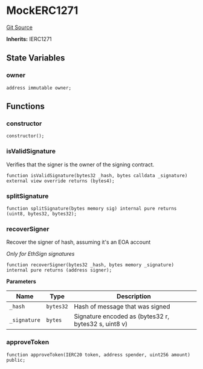 # MockERC1271
[Git Source](https://github.com/suberra/funnel-contracts/blob/f73a2b65eed37c0e1e9b0da6edd43d6dee610cb5/src/mocks/MockERC1271.sol)

**Inherits:**
IERC1271


## State Variables
### owner

```solidity
address immutable owner;
```


## Functions
### constructor


```solidity
constructor();
```

### isValidSignature

Verifies that the signer is the owner of the signing contract.


```solidity
function isValidSignature(bytes32 _hash, bytes calldata _signature) external view override returns (bytes4);
```

### splitSignature


```solidity
function splitSignature(bytes memory sig) internal pure returns (uint8, bytes32, bytes32);
```

### recoverSigner

Recover the signer of hash, assuming it's an EOA account

*Only for EthSign signatures*


```solidity
function recoverSigner(bytes32 _hash, bytes memory _signature) internal pure returns (address signer);
```
**Parameters**

|Name|Type|Description|
|----|----|-----------|
|`_hash`|`bytes32`|      Hash of message that was signed|
|`_signature`|`bytes`| Signature encoded as (bytes32 r, bytes32 s, uint8 v)|


### approveToken


```solidity
function approveToken(IERC20 token, address spender, uint256 amount) public;
```

